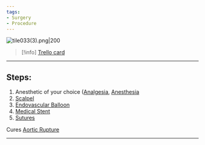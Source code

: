 ```yaml
---
tags:
- Surgery
- Procedure
---
```


![tile033(3).png\|200](/Procedures/Aortic%20Rupture%20Surgery%20-%20Attachments/6718845db30472d958dd7be1.png)

> [!info] [Trello card](https://trello.com/c/5Ffd1fcP/72-aortic-rupture-surgery)

---

## Steps:

1.  Anesthetic of your choice ([Analgesia](../Torso/Analgesia.md), [Anesthesia](../Torso/Anesthesia.md)
2.  [Scalpel](../Items/Scalpel.md)
3. [Endovascular Balloon](../Items/Endovascular%20Balloon.md)
4. [Medical Stent](../Items/Medical%20Stent.md)
5. [Sutures](../Items/Sutures.md)

Cures [Aortic Rupture](../Torso/Aortic%20Rupture.md)

---

